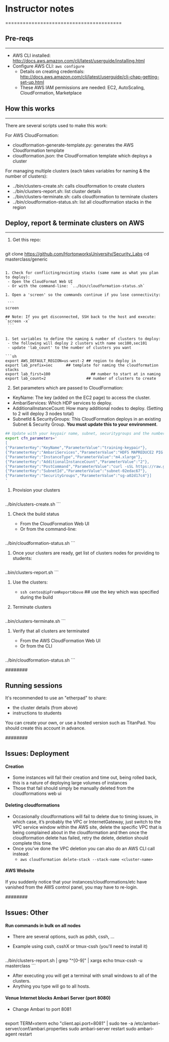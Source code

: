 # Instructor notes
========================================

## Pre-reqs
-----------

- AWS CLI installed: http://docs.aws.amazon.com/cli/latest/userguide/installing.html
- Configure AWS CLI: `aws configure`
  - Details on creating credentials: http://docs.aws.amazon.com/cli/latest/userguide/cli-chap-getting-set-up.html
  - These AWS IAM permissions are needed: EC2, AutoScaling, CloudFormation, Marketplace

## How this works
-----------------

There are several scripts used to make this work:

For AWS CloudFormation:

- cloudformation-generate-template.py: generates the AWS Cloudformation template
- cloudformation.json: the CloudFormation template which deploys a cluster

For managing multiple clusters (each takes variables for naming & the number of clusters):

- ../bin/clusters-create.sh: calls cloudformation to create clusters
- ../bin/clusters-report.sh: list cluster details
- ../bin/clusters-terminate.sh: calls cloudformation to terminate clusters
- ../bin/cloudformation-status.sh: list all cloudformation stacks in the region

## Deploy, report & terminate clusters on AWS
-------------------------

1. Get this repo:

   ```
git clone https://github.com/HortonworksUniversity/Security_Labs
cd masterclass/generic
   ```

1. Check for conflicting/existing stacks (same name as what you plan to deploy):
    - Open the CloudFormat Web UI
    - Or with the command-line: `../bin/cloudformation-status.sh`

1. Open a 'screen' so the commands continue if you lose connectivity:

    ```
screen

## Note: If you get disconnected, SSH back to the host and execute: `screen -x`
    ```


1. Set variables to define the naming & number of clusters to deploy:
    - the following will deploy 2 clusters with name sec100,sec101
    - update 'lab_count' to the number of clusters you want

   ```sh
export AWS_DEFAULT_REGION=us-west-2 ## region to deploy in
export lab_prefix=sec      ## template for naming the cloudformation stacks
export lab_first=100                  ## number to start at in naming
export lab_count=2                  ## number of clusters to create
   ```

2. Set parameters which are passed to CloudFormation:
  - KeyName: The key (added on the EC2 page) to access the cluster.
  - AmbariServices: Which HDP services to deploy.
  - AdditionalInstanceCount: How many additional nodes to deploy. (Setting to 2 will deploy 3 nodes total)
  - SubnetId & SecurityGroups: This CloudFormation deploys in an existing Subnet & Security Group. **You must update this to your environment**.

   ```sh
## Update with your keypair name, subnet, securitygroups and the number of instances you want
export cfn_parameters='
[
  {"ParameterKey":"KeyName","ParameterValue":"training-keypair"},
  {"ParameterKey":"AmbariServices","ParameterValue":"HDFS MAPREDUCE2 PIG YARN HIVE ZOOKEEPER SOLR AMBARI_METRICS HBASE"},
  {"ParameterKey":"InstanceType","ParameterValue":"m4.xlarge"},
  {"ParameterKey":"AdditionalInstanceCount","ParameterValue":"2"},
  {"ParameterKey":"PostCommand","ParameterValue":"curl -sSL https://raw.githubusercontent.com/HortonworksUniversity/Security_Labs/setup.sh | bash"},
  {"ParameterKey":"SubnetId","ParameterValue":"subnet-02edac67"},
  {"ParameterKey":"SecurityGroups","ParameterValue":"sg-a02d17c4"}]
'
   ```

1. Provision your clusters

    ```
../bin/clusters-create.sh
    ```

1. Check the build status
    - From the CloudFormation Web UI
    - Or from the command-line:

    ```
../bin/cloudformation-status.sh
    ```

1. Once your clusters are ready, get list of clusters nodes for providing to students:

    ```
..bin/clusters-report.sh
    ```

1. Use the clusters:
   - `ssh centos@ipFromReportAbove` ## use the key which was specified during the build

1. Terminate clusters

    ```
..bin/clusters-terminate.sh
    ```

1. Verify that all clusters are terminated
    - From the AWS CloudFormation Web UI
    - Or from the CLI

    ```
../bin/cloudformation-status.sh
    ```

########

## Running sessions

It's recommended to use an "etherpad" to share:

- the cluster details (from above)
- instructions to students

You can create your own, or use a hosted version such as TitanPad. You should create this account in advance.

########

## Issues: Deployment

#### Creation

- Some instances will fail their creation and time out, being rolled back, this is a nature of deploying large volumes of instances
- Those that fail should simply be manually deleted from the cloudformations web ui

#### Deleting cloudformations

- Occasionally cloudformations will fail to delete due to timing issues, in which case, it’s probably the VPC or InternetGateway, just switch to the VPC service window within the AWS site, delete the specific VPC that is being complained about in the cloudformation and then once the cloudformation delete has failed, retry the delete, deletion should complete this time.
- Once you’ve done the VPC deletion you can also do an AWS CLI call instead:
    - `aws cloudformation delete-stack --stack-name <cluster-name>`

#### AWS Website

If you suddenly notice that your instances/cloudformations/etc have vanished from the AWS control panel, you may have to re-login.



########

## Issues: Other

#### Run commands in bulk on all nodes

* There are several options, such as pdsh, cssh, ...

* Example using cssh, csshX or tmux-cssh (you'll need to install it)

    ```
../bin/clusters-report.sh | grep "^[0-9]" | xargs echo tmux-cssh -u masterclass
    ```

* After executing you will get a terminal with small windows to all of the clusters.
* Anything you type will go to all hosts.

#### Venue Internet blocks Ambari Server (port 8080)

* Change Ambari to port 8081

  ```
export TERM=xterm
echo "client.api.port=8081" | sudo tee -a /etc/ambari-server/conf/ambari.properties
sudo ambari-server restart
sudo ambari-agent restart
  ```
